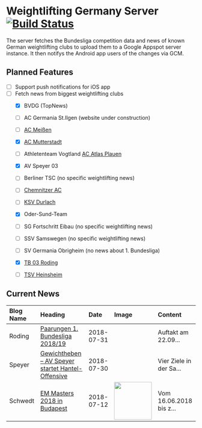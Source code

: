 # Weightlifting Germany Server [![Build Status](https://travis-ci.org/WGierke/weightlifting_germany_server.svg?branch=master)](https://travis-ci.org/WGierke/weightlifting_germany_server)

The server fetches the Bundesliga competition data and news of known German weightlifting clubs to upload them to a Google Appspot server instance.
It then notifys the Android app users of the changes via GCM.

## Planned Features
- [ ] Support push notifications for iOS app  
- [ ] Fetch news from biggest weightlifting clubs
    - [X] BVDG (TopNews)
    - [ ] AC Germania St.Ilgen (website under construction)
    - [ ] [AC Meißen](http://www.ac-meissen.de/index.php?start=1)
    - [X] [AC Mutterstadt](http://www.ac-mutterstadt.de/index.php?start=1)
    - [ ] Athletenteam Vogtland [AC Atlas Plauen](https://acatlas.wordpress.com/)
    - [X] AV Speyer 03
    - [ ] Berliner TSC (no specific weightlifting news)
    - [ ] [Chemnitzer AC](http://chemnitzer-athletenclub.de/aktuelles/news/page/1/)
    - [ ] [KSV Durlach](http://ksvdurlach.de/news?page_n54=1)
    - [X] Oder-Sund-Team
    - [ ] SG Fortschritt Eibau (no specific weightlifting news)
    - [ ] SSV Samswegen (no specific weightlifting news)
    - [ ] SV Germania Obrigheim (no news about 1. Bundesliga)
    - [X] [TB 03 Roding](http://www.tb03-gewichtheben.de/page/1/)
    - [ ] [TSV Heinsheim](http://gewichtheben.tsv-heinsheim.de/index.php?start=1)


## Current News

| Blog Name   | Heading                                                                                                                                  | Date       | Image                                                                                                                 | Content                 |
|:------------|:-----------------------------------------------------------------------------------------------------------------------------------------|:-----------|:----------------------------------------------------------------------------------------------------------------------|:------------------------|
| Roding      | [Paarungen 1. Bundesliga 2018/19](https://www.tb03-gewichtheben.de/2018/07/paarungen-1-bundesliga-201819/)                               | 2018-07-31 |                                                                                                                       | Auftakt am 22.09...     |
| Speyer      | [Gewichtheben – AV Speyer startet Hantel-Offensive](https://www.av03-speyer.de/2018/07/gewichtheben-av-speyer-startet-hantel-offensive/) | 2018-07-30 |                                                                                                                       | Vier Ziele in der Sa... |
| Schwedt     | [EM Masters 2018 in Budapest](http://gewichtheben.blauweiss65-schwedt.de/?p=7730)                                                        | 2018-07-12 | <img src='http://gewichtheben.blauweiss65-schwedt.de/wp-content/uploads/2018/07/IMG_1586-300x200.jpg' width='100px'/> | Vom 16.06.2018 bis z... |